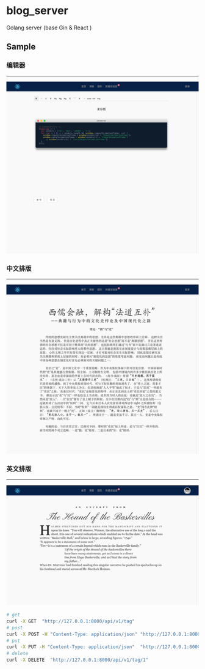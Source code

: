 # blog_server
Golang server (base Gin & React )

## Sample


### 编辑器
---
![Sample](images/editor.png)
### 中文排版
---
![Sample](images/sample_zh.png)
### 英文排版
---
![Sample](images/sample.png)

```bash
# get
curl -X GET  "http://127.0.0.1:8000/api/v1/tag"
# post
curl -X POST -H "Content-Type: application/json" "http://127.0.0.1:8000/api/v1/user" -d '{"username":"ped","password": "123456"}'
# put
curl -X PUT -H "Content-Type: application/json"  "http://127.0.0.1:8000/api/v1/tag/1" -d '{"username":"ped","password": "123456"}'
# delete
curl -X DELETE  "http://127.0.0.1:8000/api/v1/tag/1"

```


